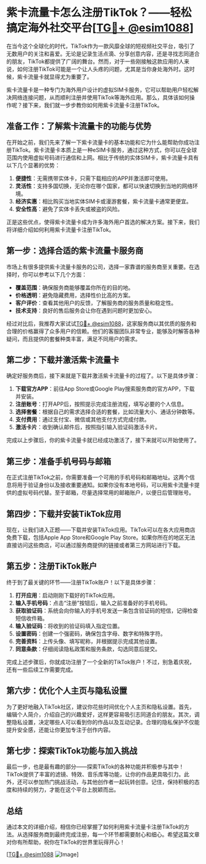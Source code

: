 # 紫卡流量卡怎么注册TikTok？——轻松搞定海外社交平台[[TG💪+ @esim1088](https://t.me/s/esim1088)]

在当今这个全球化的时代，TikTok作为一款风靡全球的短视频社交平台，吸引了无数用户的关注和喜爱。无论是记录生活点滴、分享创意内容，还是寻找志同道合的朋友，TikTok都提供了广阔的舞台。然而，对于一些刚接触这款应用的人来说，如何注册TikTok可能是一个让人头疼的问题，尤其是当你身处海外时。这时候，紫卡流量卡就显得尤为重要了。

紫卡流量卡是一种专门为海外用户设计的虚拟SIM卡服务，它可以帮助用户轻松解决网络连接问题，从而顺利注册并使用TikTok等海外应用。那么，具体该如何操作呢？接下来，我们就一步步教你如何用紫卡流量卡注册TikTok。

## 准备工作：了解紫卡流量卡的功能与优势

在开始之前，我们先来了解一下紫卡流量卡的基本功能和它为什么能帮助你成功注册TikTok。紫卡流量卡本质上是一种eSIM卡服务，通过这种方式，你可以在全球范围内使用虚拟号码进行通信和上网。相比于传统的实体SIM卡，紫卡流量卡具有以下几个显著的优势：

1. **便捷性**：无需携带实体卡，只需下载相应的APP并激活即可使用。
2. **灵活性**：支持多国切换，无论你在哪个国家，都可以快速切换到当地的网络环境。
3. **经济实惠**：相比购买当地实体SIM卡或漫游套餐，紫卡流量卡通常更便宜。
4. **安全性高**：避免了实体卡丢失或被盗的风险。

正是这些优点，使得紫卡流量卡成为许多海外用户首选的解决方案。接下来，我们将详细介绍如何利用紫卡流量卡注册TikTok。

## 第一步：选择合适的紫卡流量卡服务商

市场上有很多提供紫卡流量卡服务的公司，选择一家靠谱的服务商至关重要。在选择时，你可以参考以下几个方面：

- **覆盖范围**：确保服务商能够覆盖你所在的目的地。
- **价格透明**：避免隐藏费用，选择性价比高的方案。
- **客户评价**：查看其他用户的反馈，了解服务商的服务质量和稳定性。
- **技术支持**：良好的售后服务会让你在遇到问题时更加安心。

经过对比后，我推荐大家试试[TG💪+ @esim1088](https://t.me/s/esim1088)，这家服务商以其优质的服务和合理的价格赢得了众多用户的信赖。他们的客服团队非常专业，能够及时解答各种疑问，而且提供的套餐种类丰富，满足不同用户的需求。

## 第二步：下载并激活紫卡流量卡

确定好服务商后，接下来就是下载并激活紫卡流量卡的过程了。以下是具体步骤：

1. **下载官方APP**：前往App Store或Google Play搜索服务商的官方APP，下载并安装。
2. **注册账号**：打开APP后，按照提示完成注册流程，填写必要的个人信息。
3. **选择套餐**：根据自己的需求选择合适的套餐，比如流量大小、通话分钟数等。
4. **支付费用**：通过支付宝、微信或其他支付方式完成付款。
5. **激活卡片**：收到确认邮件后，按照指引输入验证码激活卡片。

完成以上步骤后，你的紫卡流量卡就已经成功激活了，接下来就可以开始使用了。

## 第三步：准备手机号码与邮箱

在正式注册TikTok之前，你需要准备一个可用的手机号码和邮箱地址。这两个信息将用于验证身份以及接收重要通知。如果你没有本地号码，可以用紫卡流量卡提供的虚拟号码代替。至于邮箱，尽量选择常用的邮箱账户，以便日后管理账号。

## 第四步：下载并安装TikTok应用

现在，让我们进入正题——下载并安装TikTok应用。TikTok可以在各大应用商店免费下载，包括Apple App Store和Google Play Store。如果你所在的地区无法直接访问这些商店，可以通过服务商提供的链接或者第三方网站进行下载。

## 第五步：注册TikTok账户

终于到了最关键的环节——注册TikTok账户！以下是具体步骤：

1. **打开应用**：启动刚刚下载好的TikTok应用。
2. **输入手机号码**：点击“注册”按钮后，输入之前准备好的手机号码。
3. **获取验证码**：系统会向你输入的手机号发送一条包含验证码的短信，记得检查短信收件箱。
4. **输入验证码**：将收到的验证码填入指定位置。
5. **设置密码**：创建一个强密码，确保包含字母、数字和特殊字符。
6. **完善资料**：上传头像、填写昵称，并根据提示完成其他设置。
7. **同意条款**：仔细阅读隐私政策和服务条款，勾选同意后提交。

完成上述步骤后，你就成功注册了一个全新的TikTok账户！不过，别急着庆祝，还有一些后续工作需要完成。

## 第六步：优化个人主页与隐私设置

为了更好地融入TikTok社区，建议你花些时间优化个人主页和隐私设置。首先，编辑个人简介，介绍自己的兴趣爱好，这样更容易吸引志同道合的朋友。其次，调整隐私设置，决定哪些人可以看到你的作品以及互动记录。合理的隐私保护不仅能提升安全感，还能让你更加专注于创作内容。

## 第七步：探索TikTok功能与加入挑战

最后一步，也是最有趣的部分——探索TikTok的各种功能并积极参与其中！TikTok提供了丰富的滤镜、特效、音乐库等功能，让你的作品更具吸引力。此外，还可以参加热门挑战活动，与其他创作者一起玩转创意。记住，保持积极的态度和持续的努力，才能在这个平台上脱颖而出。

## 总结

通过本文的详细介绍，相信你已经掌握了如何利用紫卡流量卡注册TikTok的方法。从选择服务商到最终完成注册，每一个环节都需要耐心和细心。希望这篇文章对你有所帮助，祝你在TikTok的世界里玩得开心！

[[TG💪+ @esim1088](https://t.me/s/esim1088) ![Image](https://i.postimg.cc/4NQfJmqS/Snipaste-2025-05-13-00-14-12.png)]